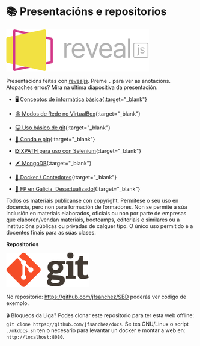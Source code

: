 # 📚 Presentacións e repositorios

![Logotipo revealjs](images/revealjs/revealjs-logo.svg#derecha "Logotipo revealjs")

Presentacións feitas con [revealjs](https://revealjs.com/). Preme `.` para ver as anotacións. Atopaches erros? Mira na última diapositiva da presentación.

<div class="grid cards" markdown>

- [🖥️ Conceptos de informática básica](https://jfsanchez.es/docencia/informatica-basica/){:target="_blank"}

- [🕸️ Modos de Rede no VirtualBox](https://jfsanchez.es/docencia/virtualbox/){:target="_blank"}

- [🐱 Uso básico de git](https://jfsanchez.es/docencia/git/){:target="_blank"}

- [🐍 Conda e pip](https://jfsanchez.es/docencia/conda-pip-virtualenv/){:target="_blank"}

- [❎ XPATH para uso con Selenium](https://jfsanchez.es/docencia/xpath/){:target="_blank"}

- [🪶 MongoDB](https://jfsanchez.es/docencia/mongodb){:target="_blank"}

- [🐳 Docker / Contedores](https://jfsanchez.es/docencia/docker){:target="_blank"}

- [📕 FP en Galicia. Desactualizado!](https://jfsanchez.es/docencia/funcionamentofp/){:target="_blank"}

</div>

Todos os materiais publicanse con copyright. Permítese o seu uso en docencia, pero non para formación de formadores. Non se permite a súa inclusión en materiais elaborados, oficiais ou non por parte de empresas que elaboren/vendan materiais, bootcamps, editoriais e similares ou a institucións públicas ou privadas de calquer tipo. O único uso permitido é a docentes finais para as súas clases.

**Repositorios**

![Logotipo git](images/git/logo-git.png#derecha "Logotipo git")

No repositorio: <https://github.com/jfsanchez/SBD> poderás ver código de exemplo.

🔒️ Bloqueos da Liga? Podes clonar este repositorio para ter esta web offline: `git clone https://github.com/jfsanchez/docs`. Se tes GNU/Linux o script `./mkdocs.sh` ten o necesario para levantar un docker e montar a web en: `http://localhost:8080`.